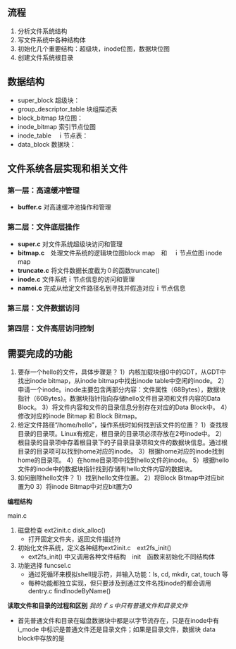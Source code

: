 ## 流程
1. 分析文件系统结构
2. 写文件系统中各种结构体
3. 初始化几个重要结构：超级块，inode位图，数据块位图
4. 创建文件系统根目录

## 数据结构
+ super_block 超级块：
+ group_descriptor_table 块组描述表
+ block_bitmap 块位图：
+ inode_bitmap 索引节点位图
+ inode_table　ｉ节点表：
+ data_block 数据块：

## 文件系统各层实现和相关文件
### 第一层：高速缓冲管理
+ **buffer.c** 对高速缓冲池操作和管理
 
### 第二层：文件底层操作
+ **super.c** 对文件系统超级块访问和管理
+ **bitmap.c**　处理文件系统的逻辑块位图block map　和　ｉ节点位图 inode map　
+ **truncate.c** 将文件数据长度截为０的函数truncate()
+ **inode.c** 文件系统ｉ节点信息的访问和管理
+ **namei.c** 完成从给定文件路径名到寻找并假造对应ｉ节点信息

### 第三层：文件数据访问


### 第四层：文件高层访问控制







## 需要完成的功能
1. 要存一个hello的文件，具体步骤是？
    1）内核加载块组0中的GDT，从GDT中找出inode bitmap，从inode bitmap中找出inode table中空闲的inode。
    2）申请一个inode。inode主要包含两部分内容：文件属性（68Bytes），数据块指针（60Bytes）。数据块指针指向存储hello文件目录项和文件内容的Data Block。
    3）将文件内容和文件的目录信息分别存在对应的Data Block中。
    4）修改对应的inode Bitmap 和 Block Bitmap。
2. 给定文件路径“/home/hello”，操作系统时如何找到该文件的位置？
    1）查找根目录的目录项。Linux有规定，根目录的目录项必须存放在2号inode中。
    2）根目录的目录项中存着根目录下的子目录目录项和文件的数据块信息。通过根目录的目录项可以找到home对应的inode。
    3）根据home对应的inode找到home的目录项。
    4）在home目录项中找到hello文件的inode。
    5）根据hello文件的inode中的数据块指针找到存储有hello文件内容的数据块。
3. 如何删除hello文件？
    1）找到hello文件位置。
    2）将Block Bitmap中对应bit置为0
    3）将inode Bitmap中对应bit置为0


**编程结构**

main.c
1. 磁盘检查 ext2init.c  disk_alloc()
    + 打开固定文件夹，返回文件描述符
2. 初始化文件系统，定义各种结构ext2init.c　ext2fs_init()
    + ext2fs_init() 中又调用各种文件结构　init　函数来初始化不同结构体
3. 功能选择 funcsel.c 
    + 通过死循环来模拟shell提示符，并输入功能：ls, cd, mkdir, cat, touch 等
    + 每种功能都独立实现，但只要涉及到通过文件名找inode的都会调用　dentry.c findInodeByName()

 
**读取文件和目录的过程和区别**
*我的ｆｓ中只有普通文件和目录文件*
+ 首先普通文件和目录在磁盘数据块中都是以字节流存在，只是在inode中有 i_mode 中标识是普通文件还是目录文件；如果是目录文件，数据块 data block中存放的是